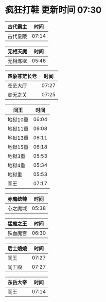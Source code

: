 # 疯狂打鞋 更新时间 07:30

| 古代霸主   | 时间    |
|--------|-------|
| 古代皇陵 | 07:14 |

| 无相天魔   | 时间    |
|--------|-------|
| 无相炼狱 | 05:46 |

| 四象苍茫长老   | 时间    |
|--------|-------|
| 苍茫大厅 | 07:27 |
| 虚无之关 | 07:25 |

| 间王   | 时间    |
|--------|-------|
| 地狱10重 | 06:04 |
| 地狱11重 | 06:08 |
| 地狱13重 | 06:11 |
| 地狱15重 | 06:18 |
| 地狱3重 | 05:53 |
| 地狱4重 | 05:34 |
| 地狱重 | 05:53 |
| 阎王 | 07:17 |

| 赤魔统帅   | 时间    |
|--------|-------|
| 心之魔域 | 05:38 |

| 猛魔之王   | 时间    |
|--------|-------|
| 铁血魔宫 | 06:30 |

| 后土娘娘   | 时间    |
|--------|-------|
| 阎王 | 07:27 |
| 阎王殿 | 07:27 |

| 东岳大帝   | 时间    |
|--------|-------|
| 阎王 | 07:14 |